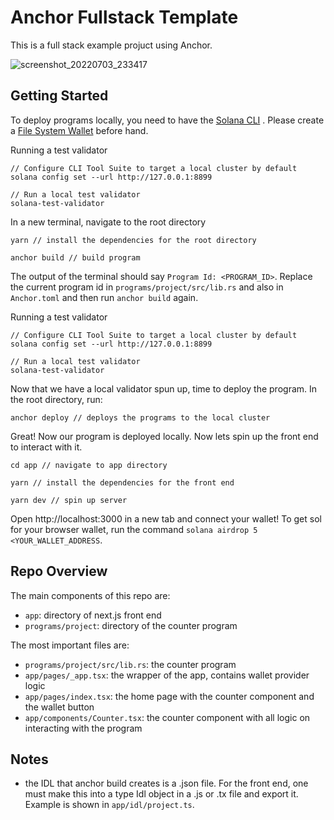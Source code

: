 # Anchor Fullstack Template

This is a full stack example projuct using Anchor.

![screenshot_20220703_233417](https://user-images.githubusercontent.com/38043930/177123525-15ea3933-e602-4375-bf4f-1fe92257cd24.png)

## Getting Started

To deploy programs locally, you need to have the [Solana CLI](https://docs.solana.com/cli) . Please create a [File System Wallet](https://docs.solana.com/cli/conventions) before hand.

Running a test validator
```
// Configure CLI Tool Suite to target a local cluster by default
solana config set --url http://127.0.0.1:8899

// Run a local test validator
solana-test-validator
```

In a new terminal, navigate to the root directory

```
yarn // install the dependencies for the root directory

anchor build // build program
```

The output of the terminal should say `Program Id: <PROGRAM_ID>`. Replace the current program id in `programs/project/src/lib.rs` and also in `Anchor.toml` and then run `anchor build` again.

Running a test validator
```
// Configure CLI Tool Suite to target a local cluster by default
solana config set --url http://127.0.0.1:8899

// Run a local test validator
solana-test-validator
```

Now that we have a local validator spun up, time to deploy the program. In the root directory, run:

```
anchor deploy // deploys the programs to the local cluster
```

Great! Now our program is deployed locally. Now lets spin up the front end to interact with it.

```
cd app // navigate to app directory

yarn // install the dependencies for the front end

yarn dev // spin up server
```

Open http://localhost:3000 in a new tab and connect your wallet! To get sol for your browser wallet, run the command `solana airdrop 5 <YOUR_WALLET_ADDRESS`.

## Repo Overview

The main components of this repo are:

- `app`: directory of next.js front end
- `programs/project`: directory of the counter program

The most important files are:

- `programs/project/src/lib.rs`: the counter program
- `app/pages/_app.tsx`: the wrapper of the app, contains wallet provider logic
- `app/pages/index.tsx`: the home page with the counter component and the wallet button
- `app/components/Counter.tsx`: the counter component with all logic on interacting with the program

## Notes
- the IDL that anchor build creates is a .json file. For the front end, one must make this into a type Idl object in a .js or .tx file and export it. Example is shown in `app/idl/project.ts`.
